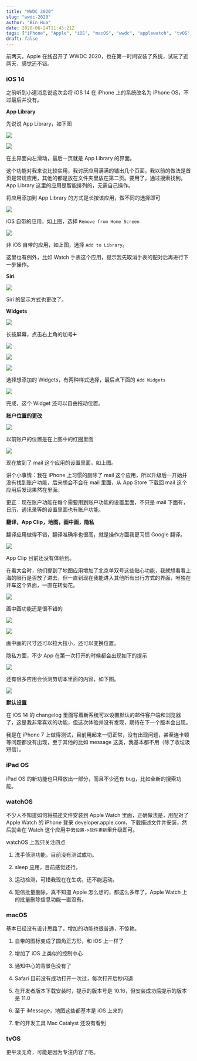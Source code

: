 ```yaml
---
title: "WWDC 2020"
slug: "wwdc-2020"
author: "Bin Hua"
date: 2020-06-24T11:45:21Z
tags: ["iPhone", "Apple", "iOS", "macOS", "wwdc", "applewatch", "tvOS", "代码", "apple developer", "iPad", "2020", "14", "watchOS", "iPadOS"]
draft: false
---
```


前两天，Apple 在线召开了 WWDC 2020，也在第一时间安装了系统，试玩了近两天，感觉还不错。

### iOS 14

之前听到小道消息说这次会将 iOS 14 在 iPhone 上的系统改名为 iPhone OS，不过最后并没有。

**App Library**

先说说 App Library，如下图

![](https://storage.tourcoder.com/tcblog/wwdc-2020-7826.PNG)

![](https://storage.tourcoder.com/tcblog/wwdc-2020-7827.PNG)

在主界面向左滑动，最后一页就是 App Library 的界面。

这个功能对我来说比较实用，我讨厌应用满满的铺出几个页面，我以前的做法是首页是常规应用，其他的都是放在文件夹里放在第二页。要用了，通过搜索找到。App Library 这里的应用是智能排列的，无需自己操作。

将应用添加到 App Library 的方式是长按该应用，做不同的选择即可

![](https://storage.tourcoder.com/tcblog/wwdc-2020-7836.PNG)

iOS 自带的应用，如上图，选择 `Remove from Home Screen`

![](https://storage.tourcoder.com/tcblog/wwdc-2020-7837.PNG)

非 iOS 自带的应用，如上图，选择 `Add to Library`。

这里也有例外，比如 Watch 手表这个应用，提示我先取消手表的配对后再进行下一步操作。

**Siri**

![](https://storage.tourcoder.com/tcblog/wwdc-2020-7824.PNG)

Siri 的显示方式也更改了。

**Widgets**

![](https://storage.tourcoder.com/tcblog/wwdc-2020-7828.PNG)

长按屏幕，点击右上角的加号➕

![](https://storage.tourcoder.com/tcblog/wwdc-2020-7830.PNG)

![](https://storage.tourcoder.com/tcblog/wwdc-2020-7831.PNG)

![](https://storage.tourcoder.com/tcblog/wwdc-2020-7832.PNG)

选择想添加的 Widgets，有两种样式选择，最后点下面的 `Add Widgets`

![](https://storage.tourcoder.com/tcblog/wwdc-2020-7833.PNG)

完成，这个 Widget 还可以自由拖动位置。

**账户位置的更改**

![](https://storage.tourcoder.com/tcblog/wwdc-2020-7834.png)

以前账户的位置是在上图中的红圈里面

![](https://storage.tourcoder.com/tcblog/wwdc-2020-7835.png)

现在放到了 mail 这个应用的设置里面，如上图。

讲个小事情：我在 iPhone 上习惯的删除了 mail 这个应用，所以升级后一开始并没有找到账户功能，后来想会不会在 mail 里面，从 App Store 下载回 mail 这个应用后发现果然在里面。

更正：现在账户功能在每个需要用到账户功能的设置里面，不只是 mail 下面有，日历，通讯录等的设置里面也有账户功能。

**翻译，App Clip，地图，画中画，隐私**

翻译应用做得不错，翻译准确率也很高，就是操作方面我更习惯 Google 翻译。

![](https://storage.tourcoder.com/tcblog/wwdc-2020-7839.PNG)

App Clip 目前还没有体验到。

在看大会时，他们提到了地图应用增加了北京单双号这些贴心功能，我就想看看上海的限行是否放了进去，但一直到现在我能进入其他所有出行方式的界面，唯独在开车这个界面，一直在转菊花。

![](https://storage.tourcoder.com/tcblog/wwdc-2020-7838.PNG)

画中画功能还是很不错的

![](https://storage.tourcoder.com/tcblog/wwdc-2020-7841.PNG)

![](https://storage.tourcoder.com/tcblog/wwdc-2020-7842.PNG)

画中画的尺寸还可以拉大拉小，还可以变换位置。

隐私方面，不少 App 在第一次打开的时候都会出现如下的提示

![](https://storage.tourcoder.com/tcblog/wwdc-2020-7840.PNG)

还有很多应用会侦测剪切本里面的内容，如下图。

![](https://storage.tourcoder.com/tcblog/wwdc-2020-7845.PNG)

**默认设置**

在 iOS 14 的 changelog 里面写着新系统可以设置默认的邮件客户端和浏览器了，这是我非常喜欢的功能，但这次体验并没有发现，期待在下一个版本会出现。

我是在 iPhone 7 上做得测试，目前用起来一切正常，没有出现问题，甚至连卡顿等问题都没有出现，至于其他的比如 message 这类，我基本都不用（除了收垃圾短信）。

### iPad OS

iPad OS 的新功能也只释放出一部分，而且不少还有 bug，比如全新的搜索功能。

### watchOS

不少人不知道如何将描述文件安装到 Apple Watch 里面，正确做法是，用配对了 Apple Watch 的 iPhone 登录 developer.apple.com，下载描述文件并安装，然后就会在 Watch 这个应用中去`设置->软件更新`里升级即可。

watchOS 上我只关注四点

1. 洗手侦测功能，目前没有测试成功。

2. sleep 应用，目前感觉还行。

3. 运动检测，可惜我现在在生病，还不能运动。

4. 短信批量删除，真不知道 Apple 怎么想的，都这么多年了，Apple Watch 上的批量删除信息功能一直没有。

### macOS

基本已经没有设计思路了，增加的功能也很普通，不惊艳。

1. 自带的图标变成了圆角正方形，和 iOS 上一样了

2. 增加了 iOS 上类似的控制中心

3. 通知中心的背景色没有了

4. Safari 目前没有成功打开一次过，每次打开后秒闪退

5. 在开发者版本下载安装时，提示的版本号是 10.16，但安装成功后提示的版本是 11.0

6. 至于 iMessage，地图这些都基本是 iOS 上来的

7. 新的开发工具 Mac Catalyst 还没有看到

### tvOS

更平淡无奇，可能是因为专注内容了吧。